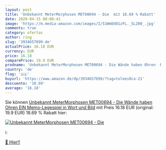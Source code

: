 ```yaml
---
layout: post
title: 'Unbekannt MeterMorphosen MET00694 - Die  mit 18.69 % Rabatt'
date: 2020-04-15 00:08:41
image: 'https://m.media-amazon.com/images/I/51WmDdO1zFL._SL200_.jpg'
comments: true
category: ofertas
author: ring
slug: '3934657699-de'
actualPrice: 16.18 EUR
currency: EUR
price: 16.18
comparePrice: 19.9 EUR
prodname: 'Unbekannt MeterMorphosen MET00694 - Die Wände haben Ohren  EIN Memo-Legespiel in Wort und Bild'
country: 'de'
flag: '🇩🇪'
buyurl: 'https://www.amazon.de/dp/3934657699/?tag=tolees0ca-21'
descuento: '18.69'
average: '16.18'
---
```


Sie können [Unbekannt MeterMorphosen MET00694 - Die Wände haben Ohren  EIN Memo-Legespiel in Wort und Bild](https://www.amazon.de/dp/3934657699/?tag=tolees0ca-21) mit Preis 16.18 EUR (original: 19.9 EUR) 18.69 % Rabatt hier:

[![Unbekannt MeterMorphosen MET00694 - Die ](https://m.media-amazon.com/images/I/51WmDdO1zFL._SL200_.jpg)](https://www.amazon.de/dp/3934657699/?tag=tolees0ca-21)

ℹ️:


[🛒 Hier!!](https://www.amazon.de/dp/3934657699/?tag=tolees0ca-21)
